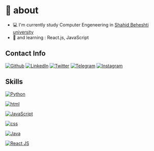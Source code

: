 # 🚀 about
- :computer: I'm currently study Computer Engeneering in [Shahid Beheshti university](https://sbu.ac.ir/)
- :school: and learning : React.js, JavaScript



## Contact Info
[![Github](https://img.shields.io/badge/-Github-181717?style=for-the-badge&logo=Github&logoColor=white)](https://github.com/armanhm)
[![LinkedIn](https://img.shields.io/badge/-LinkedIn-0077B5?style=for-the-badge&logo=LinkedIn&logoColor=white)](https://www.linkedin.com/in/arman-hm-75b6bb7a/)
[![Twitter](https://img.shields.io/badge/-Twitter-1DA1F2?style=for-the-badge&logo=Twitter&logoColor=white)](https://twitter.com/armanhm79)
[![Telegram](https://img.shields.io/badge/-Telegram-blue?style=for-the-badge&logo=Telegram&logoColor=white)](https://instagram.com/armanhm)
[![Instagram](https://img.shields.io/badge/-Instagram-grey?style=for-the-badge&logo=Instagram&logoColor=white)](https://instagram.com/armanhm)




## Skills

[![Python](https://img.shields.io/badge/python-★★☆-000000?labelColor=3776AB&logo=Python&style=for-the-badge&logoColor=white)](https://www.python.org/)

[![html](https://img.shields.io/badge/html-★★★-lightgrey?labelColor=E34F26&logo=HTML5&style=for-the-badge&logoColor=white)](https://www.w3schools.com/html)

[![JavaScript](https://img.shields.io/badge/javascript-★★☆-lightgrey?labelColor=F7DF1E&logo=JavaScript&style=for-the-badge&logoColor=black)](https://www.w3schools.com/js)

[![css](https://img.shields.io/badge/css-★★★-lightgrey?labelColor=1572B6&logo=CSS3&style=for-the-badge&logoColor=white)](https://www.w3schools.com/css)

[![Java](https://img.shields.io/badge/java-★★★-lightgrey?labelColor=4EAA25&logo=GNU-java&style=for-the-badge&logoColor=white)](https://www.java.com/)

[![React JS](https://img.shields.io/badge/react-★☆☆-lightgrey?labelColor=4169E1&logo=react&style=for-the-badge&logoColor=white)](https://reactjs.org/)
